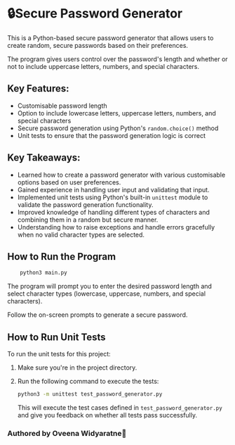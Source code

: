 # 🔒Secure Password Generator

This is a Python-based secure password generator that allows users to create random, secure passwords based on their preferences. 

The program gives users control over the password's length and whether or not to include uppercase letters, numbers, and special characters.

## Key Features:
- Customisable password length
- Option to include lowercase letters, uppercase letters, numbers, and special characters
- Secure password generation using Python's `random.choice()` method
- Unit tests to ensure that the password generation logic is correct

## Key Takeaways:
- Learned how to create a password generator with various customisable options based on user preferences.
- Gained experience in handling user input and validating that input.
- Implemented unit tests using Python's built-in `unittest` module to validate the password generation functionality.
- Improved knowledge of handling different types of characters and combining them in a random but secure manner.
- Understanding how to raise exceptions and handle errors gracefully when no valid character types are selected.

## How to Run the Program

```bash
    python3 main.py
 ```

The program will prompt you to enter the desired password length and select character types (lowercase, uppercase, numbers, and special characters).

Follow the on-screen prompts to generate a secure password.

## How to Run Unit Tests

To run the unit tests for this project:

1. Make sure you're in the project directory.
2. Run the following command to execute the tests:

    ```bash
    python3 -m unittest test_password_generator.py
    ```

    This will execute the test cases defined in `test_password_generator.py` and give you feedback on whether all tests pass successfully.

### Authored by Oveena Widyaratne🐍


